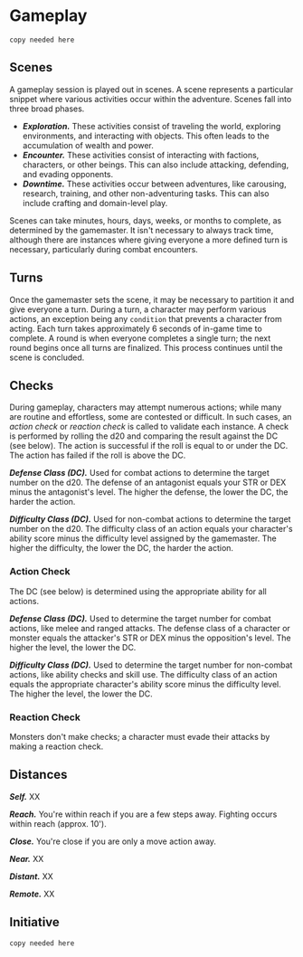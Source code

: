 # Gameplay

`copy needed here`

## Scenes

A gameplay session is played out in scenes. A scene represents a particular snippet where various activities occur within the adventure. Scenes fall into three broad phases.

* ***Exploration.*** These activities consist of traveling the world, exploring environments, and interacting with objects. This often leads to the accumulation of wealth and power.
* ***Encounter.*** These activities consist of interacting with factions, characters, or other beings. This can also include attacking, defending, and evading opponents.
* ***Downtime.*** These activities occur between adventures, like carousing, research, training, and other non-adventuring tasks. This can also include crafting and domain-level play.

Scenes can take minutes, hours, days, weeks, or months to complete, as determined by the gamemaster. It isn't necessary to always track time, although there are instances where giving everyone a more defined turn is necessary, particularly during combat encounters.

## Turns

Once the gamemaster sets the scene, it may be necessary to partition it and give everyone a turn. During a turn, a character may perform various actions, an exception being any `condition` that prevents a character from acting. Each turn takes approximately 6 seconds of in-game time to complete. A round is when everyone completes a single turn; the next round begins once all turns are finalized. This process continues until the scene is concluded.

## Checks

During gameplay, characters may attempt numerous actions; while many are routine and effortless, some are contested or difficult. In such cases, an *action check* or *reaction check* is called to validate each instance. A check is performed by rolling the d20 and comparing the result against the DC (see below). The action is successful if the roll is equal to or under the DC. The action has failed if the roll is above the DC.

***Defense Class (DC).*** Used for combat actions to determine the target number on the d20. The defense of an antagonist equals your STR or DEX minus the antagonist's level. The higher the defense, the lower the DC, the harder the action.

***Difficulty Class (DC).*** Used for non-combat actions to determine the target number on the d20. The difficulty class of an action equals your character's ability score minus the difficulty level assigned by the gamemaster. The higher the difficulty, the lower the DC, the harder the action.

### Action Check

The DC (see below) is determined using the appropriate ability for all actions.

***Defense Class (DC).*** Used to determine the target number for combat actions, like melee and ranged attacks. The defense class of a character or monster equals the attacker's STR or DEX minus the opposition's level. The higher the level, the lower the DC.

***Difficulty Class (DC).*** Used to determine the target number for non-combat actions, like ability checks and skill use. The difficulty class of an action equals the appropriate character's ability score minus the difficulty level. The higher the level, the lower the DC.

### Reaction Check

Monsters don't make checks; a character must evade their attacks by making a reaction check.

## Distances

***Self.*** XX

***Reach.*** You're within reach if you are a few steps away. Fighting occurs within reach (approx. 10').

***Close.*** You're close if you are only a move action away. 

***Near.*** XX

***Distant.*** XX

***Remote.*** XX

## Initiative

`copy needed here`

